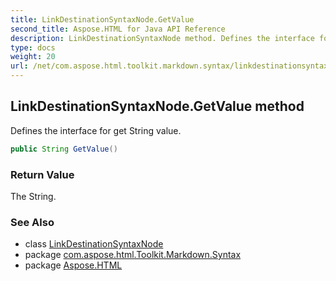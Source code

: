 ```yaml
---
title: LinkDestinationSyntaxNode.GetValue
second_title: Aspose.HTML for Java API Reference
description: LinkDestinationSyntaxNode method. Defines the interface for get String value
type: docs
weight: 20
url: /net/com.aspose.html.toolkit.markdown.syntax/linkdestinationsyntaxnode/getvalue/
---
```

## LinkDestinationSyntaxNode.GetValue method

Defines the interface for get String value.

```java
public String GetValue()
```

### Return Value

The String.

### See Also

* class [LinkDestinationSyntaxNode](../)
* package [com.aspose.html.Toolkit.Markdown.Syntax](../../linkdestinationsyntaxnode/)
* package [Aspose.HTML](../../../)

